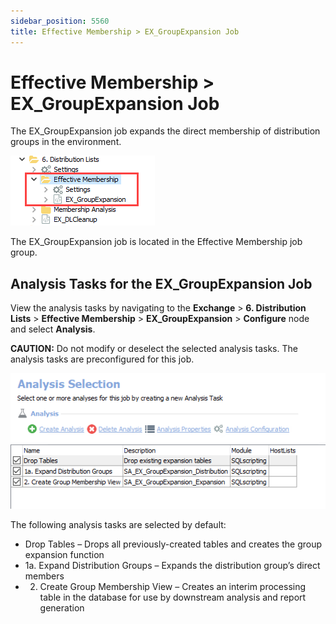```yaml
---
sidebar_position: 5560
title: Effective Membership > EX_GroupExpansion Job
---
```


# Effective Membership > EX\_GroupExpansion Job

The EX\_GroupExpansion job expands the direct membership of distribution groups in the environment.

![Effective Membership > EX_GroupExpansion Job in the Jobs Tree](../../../../../../../static/images/AccessAnalyzer_12.0/Content/Resources/Images/EnterpriseAuditor/Solutions/Exchange/DistributionLists/EffectiveMembershipJobsTree.png "Effective Membership > EX_GroupExpansion Job in the Jobs Tree")

The EX\_GroupExpansion job is located in the Effective Membership job group.

## Analysis Tasks for the EX\_GroupExpansion Job

View the analysis tasks by navigating to the **Exchange** > **6. Distribution Lists** > **Effective Membership** > **EX\_GroupExpansion** > **Configure** node and select **Analysis**.

**CAUTION:** Do not modify or deselect the selected analysis tasks. The analysis tasks are preconfigured for this job.

![Analysis Tasks for the EX_GroupExpansion Job](../../../../../../../static/images/AccessAnalyzer_12.0/Content/Resources/Images/EnterpriseAuditor/Solutions/Exchange/DistributionLists/GroupExpansionAnalysis.png "Analysis Tasks for the EX_GroupExpansion Job")

The following analysis tasks are selected by default:

* Drop Tables – Drops all previously-created tables and creates the group expansion function
* 1a. Expand Distribution Groups – Expands the distribution group’s direct members
* 2. Create Group Membership View – Creates an interim processing table in the database for use by downstream analysis and report generation